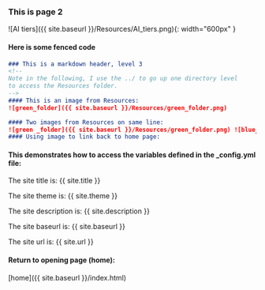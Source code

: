 ### This is page 2

![AI tiers]({{ site.baseurl }}/Resources/AI_tiers.png){: width="600px" }

#### Here is some fenced code
````markdown
### This is a markdown header, level 3
<!-- 
Note in the following, I use the ../ to go up one directory level
to access the Resources folder.
-->
#### This is an image from Resources:
![green_folder]({{ site.baseurl }}/Resources/green_folder.png)

#### Two images from Resources on same line:
![green _folder]({{ site.baseurl }}/Resources/green_folder.png) ![blue_folder](/Resources/blue_folder.png)
#### Using image to link back to home page:
````
#### This demonstrates how to access the variables defined in the _config.yml file:
The site title is: {{ site.title }}

The site theme is: {{ site.theme }}

The site description is: {{ site.description }}

The site baseurl is: {{ site.baseurl }}

The site url is: {{ site.url }}



#### Return to opening page (home):
[home]({{ site.baseurl }}/index.html)